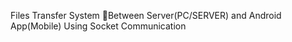 Files Transfer System Between Server(PC/SERVER) and Android App(Mobile) Using Socket Communication

